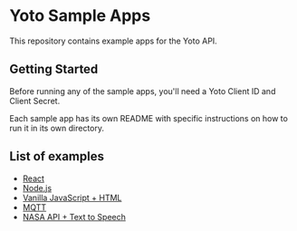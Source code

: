 # Yoto Sample Apps

This repository contains example apps for the Yoto API.

## Getting Started

Before running any of the sample apps, you'll need a Yoto Client ID and Client Secret.

Each sample app has its own README with specific instructions on how to run it in its own directory.

## List of examples

- [React](react/README.md)
- [Node.js](node.js/README.md)
- [Vanilla JavaScript + HTML](vanilla-js-html/README.md)
- [MQTT](mqtt/README.md)
- [NASA API + Text to Speech](nasa-api-streaming/README.md)
